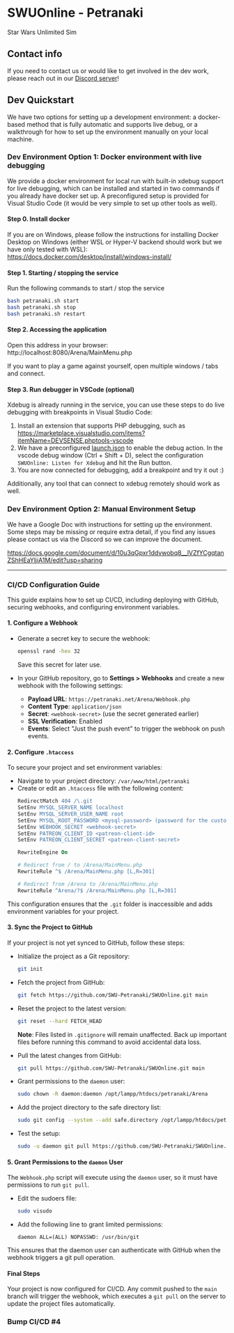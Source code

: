 # SWUOnline - Petranaki
Star Wars Unlimited Sim

## Contact info
If you need to contact us or would like to get involved in the dev work, please reach out in our [Discord server](https://discord.gg/AN5GEXSu)!

## Dev Quickstart

We have two options for setting up a development environment: a docker-based method that is fully automatic and supports live debug, or a walkthrough for how to set up the environment manually on your local machine.

### Dev Environment Option 1: Docker environment with live debugging
We provide a docker environment for local run with built-in xdebug support for live debugging, which can be installed and started in two commands if you already have docker set up. A preconfigured setup is provided for Visual Studio Code (it would be very simple to set up other tools as well).

#### Step 0. Install docker
If you are on Windows, please follow the instructions for installing Docker Desktop on Windows (either WSL or Hyper-V backend should work but we have only tested with WSL): https://docs.docker.com/desktop/install/windows-install/

#### Step 1. Starting / stopping the service

Run the following commands to start / stop the service
```bash
bash petranaki.sh start
bash petranaki.sh stop
bash petranaki.sh restart
```

#### Step 2. Accessing the application

Open this address in your browser: http://localhost:8080/Arena/MainMenu.php

If you want to play a game against yourself, open multiple windows / tabs and connect.

#### Step 3. Run debugger in VSCode (optional)
Xdebug is already running in the service, you can use these steps to do live debugging with breakpoints in Visual Studio Code:

1. Install an extension that supports PHP debugging, such as https://marketplace.visualstudio.com/items?itemName=DEVSENSE.phptools-vscode
2. We have a preconfigured [launch.json](.vscode/launch.json) to enable the debug action. In the vscode debug window (Ctrl + Shift + D), select the configuration `SWUOnline: Listen for Xdebug` and hit the Run button.
3. You are now connected for debugging, add a breakpoint and try it out :)

Additionally, any tool that can connect to xdebug remotely should work as well.

### Dev Environment Option 2: Manual Environment Setup

We have a Google Doc with instructions for setting up the environment. Some steps may be missing or require extra detail, if you find any issues please contact us via the Discord so we can improve the document.

https://docs.google.com/document/d/10u3qGpxr1ddvwobq8__lVZfYCgqtanZShHEaYljiA1M/edit?usp=sharing

---

### CI/CD Configuration Guide

This guide explains how to set up CI/CD, including deploying with GitHub, securing webhooks, and configuring environment variables.


#### 1. Configure a Webhook
- Generate a secret key to secure the webhook:
  ```bash
  openssl rand -hex 32
  ```
  Save this secret for later use.

- In your GitHub repository, go to **Settings > Webhooks** and create a new webhook with the following settings:
  - **Payload URL**: `https://petranaki.net/Arena/Webhook.php`
  - **Content Type**: `application/json`
  - **Secret**: `<webhook-secret>` (use the secret generated earlier)
  - **SSL Verification**: Enabled
  - **Events**: Select "Just the push event" to trigger the webhook on push events.

#### 2. Configure `.htaccess`
To secure your project and set environment variables:
- Navigate to your project directory: `/var/www/html/petranaki`
- Create or edit an `.htaccess` file with the following content:
  ```apache
  RedirectMatch 404 /\.git
  SetEnv MYSQL_SERVER_NAME localhost
  SetEnv MYSQL_SERVER_USER_NAME root
  SetEnv MYSQL_ROOT_PASSWORD <mysql-password> (password for the custom user)
  SetEnv WEBHOOK_SECRET <webhook-secret>
  SetEnv PATREON_CLIENT_ID <patreon-client-id>
  SetEnv PATREON_CLIENT_SECRET <patreon-client-secret>

  RewriteEngine On

  # Redirect from / to /Arena/MainMenu.php
  RewriteRule ^$ /Arena/MainMenu.php [L,R=301]

  # Redirect from /Arena to /Arena/MainMenu.php
  RewriteRule ^Arena/?$ /Arena/MainMenu.php [L,R=301]
  ```

This configuration ensures that the `.git` folder is inaccessible and adds environment variables for your project.

#### 3. Sync the Project to GitHub
If your project is not yet synced to GitHub, follow these steps:

- Initialize the project as a Git repository:
  ```bash
  git init
  ```

- Fetch the project from GitHub:
  ```bash
  git fetch https://github.com/SWU-Petranaki/SWUOnline.git main
  ```

- Reset the project to the latest version:
  ```bash
  git reset --hard FETCH_HEAD
  ```
  **Note**: Files listed in `.gitignore` will remain unaffected. Back up important files before running this command to avoid accidental data loss.

- Pull the latest changes from GitHub:
  ```bash
  git pull https://github.com/SWU-Petranaki/SWUOnline.git main
  ```

- Grant permissions to the `daemon` user:
  ```bash
  sudo chown -R daemon:daemon /opt/lampp/htdocs/petranaki/Arena
  ```

- Add the project directory to the safe directory list:
  ```bash
  sudo git config --system --add safe.directory /opt/lampp/htdocs/petranaki/Arena
  ```

- Test the setup:
  ```bash
  sudo -u daemon git pull https://github.com/SWU-Petranaki/SWUOnline.git main
  ```

#### 5. Grant Permissions to the `daemon` User
The `Webhook.php` script will execute using the `daemon` user, so it must have permissions to run `git pull`.

- Edit the sudoers file:
  ```bash
  sudo visudo
  ```

- Add the following line to grant limited permissions:
  ```text
  daemon ALL=(ALL) NOPASSWD: /usr/bin/git
  ```

This ensures that the daemon user can authenticate with GitHub when the webhook triggers a git pull operation.

#### Final Steps
Your project is now configured for CI/CD. Any commit pushed to the `main` branch will trigger the webhook, which executes a `git pull` on the server to update the project files automatically.

### Bump CI/CD #4
